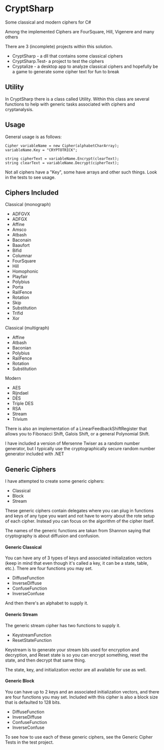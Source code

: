 # CryptSharp
Some classical and modern ciphers for C#

Among the implemented Ciphers are FourSquare, Hill, Vigenere and many others

There are 3 (incomplete) projects within this solution.
- CryptSharp - a dll that contains some classical ciphers
- CryptSharp.Test- a project to test the ciphers
- Cryptalize - a desktop app to analyze classical ciphers and hopefully be a game to generate some cipher text for fun to break

Utility
-------
In CryptSharp there is a class called Utility.  Within this class are several functions to help with generic tasks associated with ciphers and cryptanalysis.

Usage
-----
General usage is as follows:
```
Cipher variableName = new Cipher(alphabetCharArray);
variableName.Key = "CRYPTOTRICK";

string cipherText = variableName.Encrypt(clearText);
string clearText = variableName.Decrypt(cipherText);
```

Not all ciphers have a "Key", some have arrays and other such things.  Look in the tests to see usage.

Ciphers Included
----------------

Classical (monograph)
- ADFGVX
- ADFGX
- Affine
- Amsco
- Atbash
- Baconain
- Baaufort
- Bifid
- Columnar
- FourSquare
- Hill
- Homophonic
- Playfair
- Polybius
- Porta
- RailFence
- Rotation
- Skip
- Substitution
- Trifid
- Xor

Classical (multigraph)
- Affine
- Atbash
- Baconian
- Polybius
- RailFence
- Rotation
- Substitution

Modern
- AES
- Rijndael
- DES
- Triple DES
- RSA
- Stream
- Trivium

There is also an implementation of a LinearFeedbackShiftRegister that allows you to Fibonacci Shift, Galois Shift, or a general Polynomial Shift.

I have included a version of Mersenne Twiser as a random number generator, but I typically use the cryptographically secure random number generator included with .NET

Generic Ciphers
---------------
I have attempted to create some generic ciphers:
- Classical
- Block
- Stream

These generic ciphers contain delegates where you can plug in functions and keys of any type you want and not have to worry about the rote setup of each cipher.  Instead you can focus on the algorithm of the cipher itself.

The names of the generic functions are takan from Shannon saying that cryptography is about diffusion and confusion.

#### Generic Classical
You can have any of 3 types of keys and associated initialization vectors (keep in mind that even though it's called a key, it can be a state, table, etc.).  There are four functions you may set.
- DiffuseFunction
- InverseDiffuse
- ConfuseFunction
- InverseConfuse

And then there's an alphabet to supply it.

#### Generic Stream
The generic stream cipher has two functions to supply it.
- KeystreamFunction
- ResetStateFunction

Keystream is to generate your stream bits used for encryption and decryption, and Reset state is so you can encrypt something, reset the state, and then decrypt that same thing.

The state, key, and initialization vector are all available for use as well.

#### Generic Block
You can have up to 2 keys and an associated initialization vectors, and there are four functions you may set.  Included with this cipher is also a block size that is defaulted to 128 bits.
- DiffuseFunction
- InverseDiffuse
- ConfuseFunction
- InverseConfuse

To see how to use each of these generic ciphers, see the Generic Cipher Tests in the test project.
